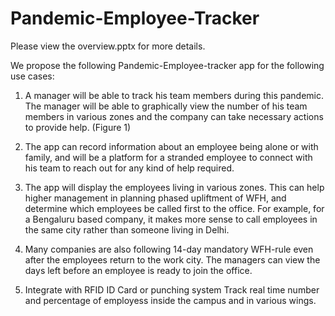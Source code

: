 # Pandemic-Employee-Tracker

Please view the overview.pptx for more details.

We propose the following Pandemic-Employee-tracker app for the following use cases:

1.	A manager will be able to track his team members during this pandemic. The manager will be able to graphically view the number of his team members in various zones and the company can take necessary actions to provide help. (Figure 1)

2.	The app can record information about an employee being alone or with family, and will be a platform for a stranded employee to connect with his team to reach out for any kind of help required. 

3.	The app will display the employees living in various zones. This can help higher management in planning phased upliftment of WFH, and determine which employees be called first to the office. For example, for a Bengaluru based company, it makes more sense to call employees in the same city rather than someone living in Delhi. 

4.	Many companies are also following 14-day mandatory WFH-rule even after the employees return to the work city. The managers can view the days left before an employee is ready to join the office. 

5. Integrate with RFID ID Card or punching system Track real time number and percentage of employess inside the campus and in various wings.
